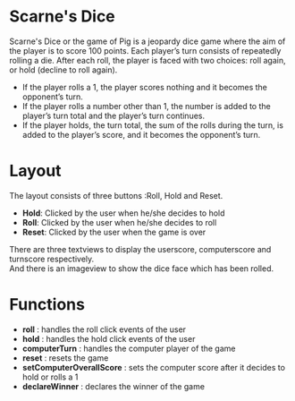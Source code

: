 # Scarne's Dice
Scarne's Dice or the game of Pig is a jeopardy dice game where the aim of the player is to score 100 points.
Each player’s turn consists of repeatedly rolling a die. After each roll,
the player is faced with two choices: roll again, or hold (decline to roll again).
<ul>
<li>If the player rolls a 1, the player scores nothing and it becomes the opponent’s
turn.
<li>If the player rolls a number other than 1, the number is added to the player’s
turn total and the player’s turn continues.
<li>If the player holds, the turn total, the sum of the rolls during the turn, is
added to the player’s score, and it becomes the opponent’s turn.
</ul>

# Layout
The layout consists of three buttons :Roll, Hold and Reset.<br>
<ul>
<li><b>Hold</b>: Clicked by the user when he/she decides to hold
<li><b>Roll</b>: Clicked by the user when he/she decides to roll
<li><b>Reset</b>: Clicked by the user when the game is over
</ul>
There are three textviews to display the userscore, computerscore and turnscore respectively.<br>
And there is an imageview to show the dice face which has been rolled.

# Functions
<ul>
<li><b>roll</b> : handles the roll click events of the user
<li><b>hold</b> : handles the hold click events of the user
<li><b>computerTurn</b> : handles the computer player of the game
<li><b>reset</b> : resets the game
<li><b>setComputerOverallScore</b> : sets the computer score after it decides to hold or rolls a 1
<li><b>declareWinner</b> : declares the winner of the game

